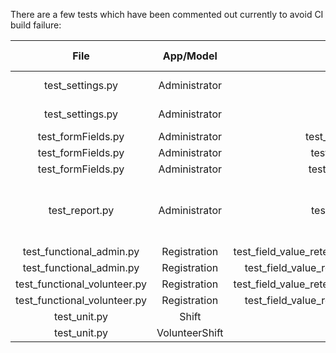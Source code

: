 There are a few tests which have been commented out currently to avoid CI build failure:

| File                         | App/Model         | Test name                                                           | Reason/Related issue                              |
|:----------------------------:|:-----------------:|:-------------------------------------------------------------------:|:-------------------------------------------------:|
| test_settings.py             | Administrator     | test_duplicate_event                                                | Logic not yet implemented                         |
| test_settings.py             | Administrator     | test_duplicate_job                                                  | Logic not yet implemented                         |
| test_formFields.py           | Administrator     | test_field_value_retention_for_event                                | [#742](https://github.com/systers/vms/issues/742) |
| test_formFields.py           | Administrator     | test_field_value_retention_for_job                                  | [#742](https://github.com/systers/vms/issues/742) |
| test_formFields.py           | Administrator     | test_field_value_retention_for_shift                                | [#742](https://github.com/systers/vms/issues/742) |
| test_report.py               | Administrator     | test_check_intersection_of_fields                                   | Test is giving inconsistent results, probably issue in logic|
| test_functional_admin.py     | Registration      | test_field_value_retention_in_first_name_state_phone_organization   | [#763](https://github.com/systers/vms/issues/763)|
| test_functional_admin.py     | Registration      | test_field_value_retention_in_last_name_address_city_country        | [#763](https://github.com/systers/vms/issues/763)|
| test_functional_volunteer.py | Registration      | test_field_value_retention_in_first_name_state_phone_organization   | [#763](https://github.com/systers/vms/issues/763)|
| test_functional_volunteer.py | Registration      | test_field_value_retention_in_last_name_address_city_country        | [#763](https://github.com/systers/vms/issues/763)|
| test_unit.py                 | Shift             | test_invalid_model_create                                           | [#743](https://github.com/systers/vms/issues/743)|
| test_unit.py                 | VolunteerShift    | test_invalid_model_create                                           | [#743](https://github.com/systers/vms/issues/743)|

